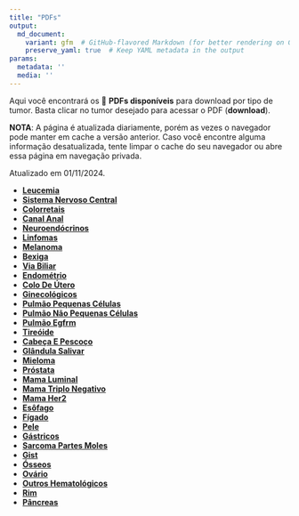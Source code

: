 ```yaml
---
title: "PDFs"
output: 
  md_document:
    variant: gfm  # GitHub-flavored Markdown (for better rendering on GitHub)
    preserve_yaml: true  # Keep YAML metadata in the output
params:
  metadata: ''
  media: ''
---
```


Aqui você encontrará os 📝 **PDFs disponíveis** para download por tipo
de tumor. Basta clicar no tumor desejado para acessar o PDF
(**download**).

**NOTA**: A página é atualizada diariamente, porém as vezes o navegador
pode manter em cache a versão anterior. Caso você encontre alguma
informação desatualizada, tente limpar o cache do seu navegador ou abre
essa página em navegação privada.

Atualizado em 01/11/2024.

- [**Leucemia**](https://coeoralmeds-e768.restdb.io/media/6724877af63b804800045a77?download=true)
- [**Sistema Nervoso
  Central**](https://coeoralmeds-e768.restdb.io/media/6724877cf63b804800045a7a?download=true)
- [**Colorretais**](https://coeoralmeds-e768.restdb.io/media/67248780f63b804800045a7f?download=true)
- [**Canal
  Anal**](https://coeoralmeds-e768.restdb.io/media/67248782f63b804800045a81?download=true)
- [**Neuroendócrinos**](https://coeoralmeds-e768.restdb.io/media/67248783f63b804800045a83?download=true)
- [**Linfomas**](https://coeoralmeds-e768.restdb.io/media/67248785f63b804800045a85?download=true)
- [**Melanoma**](https://coeoralmeds-e768.restdb.io/media/67248787f63b804800045a87?download=true)
- [**Bexiga**](https://coeoralmeds-e768.restdb.io/media/67248788f63b804800045a89?download=true)
- [**Via
  Biliar**](https://coeoralmeds-e768.restdb.io/media/6724878af63b804800045a8b?download=true)
- [**Endométrio**](https://coeoralmeds-e768.restdb.io/media/6724878cf63b804800045a8d?download=true)
- [**Colo De
  Útero**](https://coeoralmeds-e768.restdb.io/media/6724878df63b804800045a8f?download=true)
- [**Ginecológicos**](https://coeoralmeds-e768.restdb.io/media/6724878ff63b804800045a91?download=true)
- [**Pulmão Pequenas
  Células**](https://coeoralmeds-e768.restdb.io/media/67248791f63b804800045a93?download=true)
- [**Pulmão Não Pequenas
  Células**](https://coeoralmeds-e768.restdb.io/media/67248793f63b804800045a95?download=true)
- [**Pulmão
  Egfrm**](https://coeoralmeds-e768.restdb.io/media/67248794f63b804800045a97?download=true)
- [**Tireóide**](https://coeoralmeds-e768.restdb.io/media/67248798f63b804800045a9a?download=true)
- [**Cabeça E
  Pescoço**](https://coeoralmeds-e768.restdb.io/media/67248799f63b804800045a9c?download=true)
- [**Glândula
  Salivar**](https://coeoralmeds-e768.restdb.io/media/6724879bf63b804800045a9f?download=true)
- [**Mieloma**](https://coeoralmeds-e768.restdb.io/media/6724879df63b804800045aa1?download=true)
- [**Próstata**](https://coeoralmeds-e768.restdb.io/media/6724879ff63b804800045aa3?download=true)
- [**Mama
  Luminal**](https://coeoralmeds-e768.restdb.io/media/672487a2f63b804800045aa7?download=true)
- [**Mama Triplo
  Negativo**](https://coeoralmeds-e768.restdb.io/media/672487a4f63b804800045aa9?download=true)
- [**Mama
  Her2**](https://coeoralmeds-e768.restdb.io/media/672487a6f63b804800045aab?download=true)
- [**Esôfago**](https://coeoralmeds-e768.restdb.io/media/672487a7f63b804800045aad?download=true)
- [**Fígado**](https://coeoralmeds-e768.restdb.io/media/672487a9f63b804800045aaf?download=true)
- [**Pele**](https://coeoralmeds-e768.restdb.io/media/672487abf63b804800045ab1?download=true)
- [**Gástricos**](https://coeoralmeds-e768.restdb.io/media/672487acf63b804800045ab3?download=true)
- [**Sarcoma Partes
  Moles**](https://coeoralmeds-e768.restdb.io/media/672487aef63b804800045ab5?download=true)
- [**Gist**](https://coeoralmeds-e768.restdb.io/media/672487b0f63b804800045ab7?download=true)
- [**Ósseos**](https://coeoralmeds-e768.restdb.io/media/672487b1f63b804800045ab9?download=true)
- [**Ovário**](https://coeoralmeds-e768.restdb.io/media/672487b3f63b804800045abb?download=true)
- [**Outros
  Hematológicos**](https://coeoralmeds-e768.restdb.io/media/672487b5f63b804800045abd?download=true)
- [**Rim**](https://coeoralmeds-e768.restdb.io/media/672487b7f63b804800045abf?download=true)
- [**Pâncreas**](https://coeoralmeds-e768.restdb.io/media/672487b8f63b804800045ac1?download=true)

